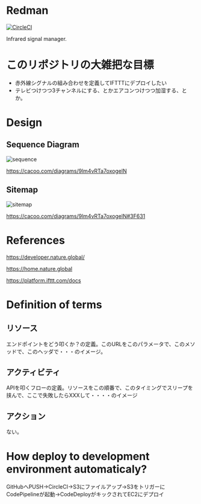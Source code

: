 # Redman

[![CircleCI](https://circleci.com/gh/DGZ48/redman.svg?style=svg)](https://circleci.com/gh/DGZ48/redman)

Infrared signal manager.

# このリポジトリの大雑把な目標
 * 赤外線シグナルの組み合わせを定義してIFTTTにデプロイしたい
 * テレビつけつつ3チャンネルにする、とかエアコンつけつつ加湿する、とか。

# Design
## Sequence Diagram

![sequence](https://cacoo.com/diagrams/9lm4vRTa7oxogelN-E7D7C.png)

https://cacoo.com/diagrams/9lm4vRTa7oxogelN

## Sitemap

![sitemap](https://cacoo.com/diagrams/9lm4vRTa7oxogelN-3F631.png)

https://cacoo.com/diagrams/9lm4vRTa7oxogelN#3F631

# References
https://developer.nature.global/

https://home.nature.global

https://platform.ifttt.com/docs

# Definition of terms
## リソース
エンドポイントをどう叩くか？の定義。このURLをこのパラメータで、このメソッドで、このヘッダで・・・のイメージ。

## アクティビティ
APIを叩くフローの定義。リソースをこの順番で、このタイミングでスリープを挟んで、ここで失敗したらXXXして・・・・のイメージ

## アクション
ない。

# How deploy to development environment automaticaly?
GitHubへPUSH→CircleCI→S3にファイルアップ→S3をトリガーにCodePipelineが起動→CodeDeployがキックされてEC2にデプロイ
